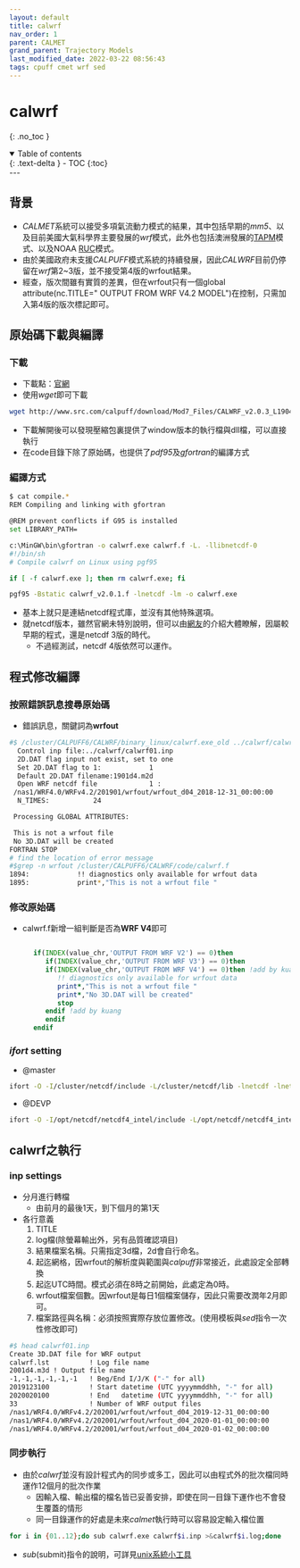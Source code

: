 ```yaml
---
layout: default
title: calwrf
nav_order: 1
parent: CALMET
grand_parent: Trajectory Models
last_modified_date: 2022-03-22 08:56:43
tags: cpuff cmet wrf sed
---
```


# calwrf
{: .no_toc }

<details open markdown="block">
  <summary>
    Table of contents
  </summary>
  {: .text-delta }
- TOC
{:toc}
</details>
---

## 背景
- *CALMET*系統可以接受多項氣流動力模式的結果，其中包括早期的*mm5*、以及目前美國大氣科學界主要發展的*wrf*模式，此外也包括澳洲發展的[TAPM](https://www.epa.sa.gov.au/files/477263_modelling.pdf)模式、以及NOAA [RUC](https://ruc.noaa.gov/ruc/RUC/)模式。
- 由於美國政府未支援*CALPUFF*模式系統的持續發展，因此*CALWRF*目前仍停留在*wrf*第2~3版，並不接受第4版的wrfout結果。
- 經查，版次間雖有實質的差異，但在wrfout只有一個global attribute(nc.TITLE=" OUTPUT FROM WRF V4.2 MODEL")在控制，只需加入第4版的版次標記即可。

## 原始碼下載與編譯
### 下載
- 下載點：[官網](http://www.src.com/calpuff/download/mod7_codes.htm)
- 使用*wget*即可下載

```bash
wget http://www.src.com/calpuff/download/Mod7_Files/CALWRF_v2.0.3_L190426.zip
```
- 下載解開後可以發現壓縮包裏提供了window版本的執行檔與dll檔，可以直接執行
- 在code目錄下除了原始碼，也提供了*pdf95*及*gfortran*的編譯方式
### 編譯方式

```bash
$ cat compile.*
REM Compiling and linking with gfortran

@REM prevent conflicts if G95 is installed
set LIBRARY_PATH=

c:\MinGW\bin\gfortran -o calwrf.exe calwrf.f -L. -llibnetcdf-0
#!/bin/sh
# Compile calwrf on Linux using pgf95

if [ -f calwrf.exe ]; then rm calwrf.exe; fi

pgf95 -Bstatic calwrf_v2.0.1.f -lnetcdf -lm -o calwrf.exe

```
- 基本上就只是連結netcdf程式庫，並沒有其他特殊選項。
- 就netcdf版本，雖然官網未特別說明，但可以由[網友](https://blog.csdn.net/weixin_39621794/article/details/116683516)的介紹大體瞭解，因屬較早期的程式，還是netcdf 3版的時代。
    - 不過經測試，netcdf 4版依然可以運作。

## 程式修改編譯
### 按照錯誤訊息搜尋原始碼
- 錯誤訊息，關鍵詞為**wrfout**

```bash
#$ /cluster/CALPUFF6/CALWRF/binary_linux/calwrf.exe_old ../calwrf/calwrf01.inp
  Control inp file:../calwrf/calwrf01.inp
  2D.DAT flag input not exist, set to one
  Set 2D.DAT flag to 1:            1
  Default 2D.DAT filename:1901d4.m2d
  Open WRF netcdf file             1 :
 /nas1/WRF4.0/WRFv4.2/201901/wrfout/wrfout_d04_2018-12-31_00:00:00
  N_TIMES:           24

 Processing GLOBAL ATTRIBUTES:

 This is not a wrfout file
 No 3D.DAT will be created
FORTRAN STOP
# find the location of error message
#$grep -n wrfout /cluster/CALPUFF6/CALWRF/code/calwrf.f
1894:            !! diagnostics only available for wrfout data
1895:            print*,"This is not a wrfout file "
```
### 修改原始碼
- calwrf.f新增一組判斷是否為**WRF V4**即可
```fortran

      if(INDEX(value_chr,'OUTPUT FROM WRF V2') == 0)then
         if(INDEX(value_chr,'OUTPUT FROM WRF V3') == 0)then
         if(INDEX(value_chr,'OUTPUT FROM WRF V4') == 0)then !add by kuang
            !! diagnostics only available for wrfout data
            print*,"This is not a wrfout file "
            print*,"No 3D.DAT will be created"
            stop
         endif !add by kuang
         endif
      endif
```

### *ifort* setting
- @master

```bash
ifort -O -I/cluster/netcdf/include -L/cluster/netcdf/lib -lnetcdf -lnetcdff  -o calwrf.exe calwrf.f
```
- @DEVP

```bash
ifort -O -I/opt/netcdf/netcdf4_intel/include -L/opt/netcdf/netcdf4_intel/lib -lnetcdf -lnetcdff  -o calwrf.exe calwrf.f
```

## calwrf之執行
### inp settings
- 分月進行轉檔
    - 由前月的最後1天，到下個月的第1天
- 各行意義
    1. TITLE
    1. log檔(除螢幕輸出外，另有品質確認項目)
    1. 結果檔案名稱。只需指定3d檔，2d會自行命名。
    1. 起迄網格，因wrfout的解析度與範圍與*calpuff*非常接近，此處設定全部轉換
    1. 起迄UTC時間。模式必須在8時之前開始，此處定為0時。
    1. wrfout檔案個數。因wrfout是每日1個檔案儲存，因此只需要改潤年2月即可。
    1. 檔案路徑與名稱：必須按照實際存放位置修改。(使用模板與*sed*指令一次性修改即可)

```bash
#$ head calwrf01.inp
Create 3D.DAT file for WRF output
calwrf.lst          ! Log file name
2001d4.m3d ! Output file name
-1,-1,-1,-1,-1,-1   ! Beg/End I/J/K ("-" for all)
2019123100          ! Start datetime (UTC yyyymmddhh, "-" for all)
2020020100          ! End   datetime (UTC yyyymmddhh, "-" for all)
33                  ! Number of WRF output files
/nas1/WRF4.0/WRFv4.2/202001/wrfout/wrfout_d04_2019-12-31_00:00:00
/nas1/WRF4.0/WRFv4.2/202001/wrfout/wrfout_d04_2020-01-01_00:00:00
/nas1/WRF4.0/WRFv4.2/202001/wrfout/wrfout_d04_2020-01-02_00:00:00
```

### 同步執行
- 由於*calwrf*並沒有設計程式內的同步或多工，因此可以由程式外的批次檔同時運作12個月的批次作業
    - 因輸入檔、輸出檔的檔名皆已妥善安排，即使在同一目錄下運作也不會發生覆蓋的情形
    - 同一目錄運作的好處是未來*calmet*執行時可以容易設定輸入檔位置

```bash
for i in {01..12};do sub calwrf.exe calwrf$i.inp >&calwrf$i.log;done
```
- *sub*(submit)指令的說明，可詳見[unix系統小工具](https://sinotec2.github.io/Focus-on-Air-Quality/utilities/OperationSystem/unix_tools/#sub)

